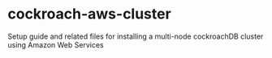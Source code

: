 # cockroach-aws-cluster
Setup guide and related files for installing a multi-node cockroachDB cluster using Amazon Web Services 

